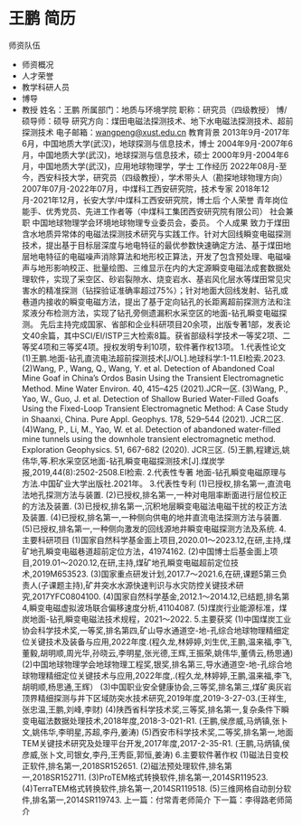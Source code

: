 # 王鹏 简历
师资队伍
- 师资概况
- 人才荣誉
- 教学科研人员
- 博导
- 教授
姓名：王鹏
所属部门：地质与环境学院
职称：研究员（四级教授）
博/硕导师：硕导
研究方向：煤田电磁法探测技术、地下水电磁法探测技术、超前探测技术
电子邮箱：wangpeng@xust.edu.cn
教育背景
2013年9月-2017年6月，中国地质大学(武汉)，地球探测与信息技术，博士
2004年9月-2007年6月，中国地质大学(武汉)，地球探测与信息技术，硕士
2000年9月-2004年6月，中国地质大学(武汉)，应用地球物理学，学士
工作经历
2022年08月-至今，西安科技大学，研究员（四级教授），学术带头人（勘探地球物理方向）
2007年07月-2022年07月，中煤科工西安研究院，技术专家
2018年12月-2021年12月，长安大学/中煤科工西安研究院，博士后
个人荣誉
青年岗位能手、优秀党员、先进工作者等（中煤科工集团西安研究院有限公司）
社会兼职
中国地球物理学会环境地球物理专业委员会，委员。
个人成果
致力于煤田含水地质异常体的电磁法探测技术研究与实践工作。针对大回线瞬变电磁探测技术，提出基于目标层深度与地电特征的最优参数快速确定方法、基于煤田地层地电特征的电磁噪声消除算法和地形校正算法，开发了包含预处理、电磁噪声与地形影响校正、批量绘图、三维显示在内的大定源瞬变电磁法成套数据处理软件，实现了采空区、砂岩裂隙水、烧变岩水、基岩风化层水等煤田常见灾害水的精准探测（钻探验证准确率超过75%）；针对地面大回线发射、钻孔或巷道内接收的瞬变电磁方法，提出了基于定向钻孔的长距离超前探测方法和注浆液分布检测方法，实现了钻孔旁侧遗漏积水采空区的地面-钻孔瞬变电磁探测。
先后主持完成国家、省部和企业科研项目20余项，出版专著1部，发表论文40余篇，其中SCI/EI/ISTP三大检索8篇。获省部级科学技术一等奖2项、二等奖4项和三等奖4项。授权发明专利10项，软件著作权13项。
1.代表性论文
(1)王鹏.地面-钻孔直流电法超前探测技术[J/OL].地球科学:1-11.EI检索.2023.
(2)Wang, P., Wang, Q., Wang, Y. et al. Detection of Abandoned Coal Mine Goaf in China’s Ordos Basin Using the Transient Electromagnetic Method. Mine Water Environ. 40, 415–425 (2021).JCR一区.
(3)Wang, P., Yao, W., Guo, J. et al. Detection of Shallow Buried Water-Filled Goafs Using the Fixed-Loop Transient Electromagnetic Method: A Case Study in Shaanxi, China. Pure Appl. Geophys. 178, 529–544 (2021). JCR二区.
(4)Wang, P., Li, M., Yao, W. et al. Detection of abandoned water-filled mine tunnels using the downhole transient electromagnetic method. Exploration Geophysics. 51, 667-682 (2020). JCR三区.
(5)王鹏,程建远,姚伟华,等.积水采空区地面-钻孔瞬变电磁探测技术[J].煤炭学报,2019,44(8):2502-2508.EI检索.
2.代表性专著
地面-钻孔瞬变电磁原理与方法.中国矿业大学出版社.2021年。
3.代表性专利
(1)已授权,排名第一,直流电法地孔探测方法与装置.
(2)已授权,排名第一,一种对电阻率断面进行层位校正的方法及装置.
(3)已授权,排名第一,沉积地层瞬变电磁法电磁干扰的校正方法及装置.
(4)已授权,排名第一,一种侧向供电的地井直流电法探测方法与装置.
(5)已授权,排名第一,一种侧向激发的回线源地井瞬变电磁探测方法及系统.
4.主要科研项目
(1)国家自然科学基金面上项目,2020.01～2023.12,在研,主持,煤矿地孔瞬变电磁巷道超前定位方法，41974162.
(2)中国博士后基金面上项目,2019.01～2020.12,在研,主持,煤矿地孔瞬变电磁超前定位技术,2019M653523.
(3)国家重点研发计划,2017.7～2021.6,在研,课题5第三负责人(子课题主持),矿井突水水源快速判识与水灾防控关键技术研究,2017YFC0804100.
(4)国家自然科学基金,2012.1～2014.12,已结题,排名第4,瞬变电磁虚拟波场联合偏移速度分析,41104087.
(5)煤炭行业能源标准，煤炭地面-钻孔瞬变电磁法技术规程，2021～2022.
5.主要获奖
(1)中国煤炭工业协会科学技术奖,一等奖,排名第四,矿山导水通道空-地-孔综合地球物理精细定位关键技术及装备与应用,2022年度.(程久龙,林婷婷,刘生优,王鹏,温来福,李飞,董毅,胡明顺,周光华,孙晓云,李明星,张光德,王辉,王振荣,姚伟华,董倩云,杨思通)
(2)中国地球物理学会地球物理工程奖,银奖,排名第三,导水通道空-地-孔综合地球物理精细定位关键技术与应用,2022年度,.(程久龙,林婷婷,王鹏,温来福,李飞,胡明顺,杨思通,王辉）
(3)中国职业安全健康协会,三等奖,排名第三,煤矿奥灰岩顶界精细探测与井下区域防突水技术研究,2019年度,2019-3-27-03.(王祥生,张忠温,王鹏,刘峰,李财)
(4)陕西省科学技术奖,三等奖,排名第一,复杂条件下瞬变电磁法数据处理技术,2018年度,2018-3-021-R1. (王鹏,侯彦威,马炳镇,张卜文,姚伟华,李明星,苏超,李丹,姜涛)
(5)西安市科学技术奖,二等奖,排名第一,地面TEM关键技术研究及处理平台开发,2017年度,2017-2-35-R1. (王鹏,马炳镇,侯彦威,张卜文,司银女,李丹,王秀臣,郭恒,姜涛)
6.主要软件著作权
(1)磁法日变校正软件,排名第一,2018SR152651.
(2)磁法预处理软件,排名第一,2018SR152711.
(3)ProTEM格式转换软件,排名第一,2014SR119523.
(4)TerraTEM格式转换软件,排名第一,2014SR119518.
(5)三维网格自动剖分软件,排名第一,2014SR119743.
上一篇：付常青老师简介
下一篇：李得路老师简介
